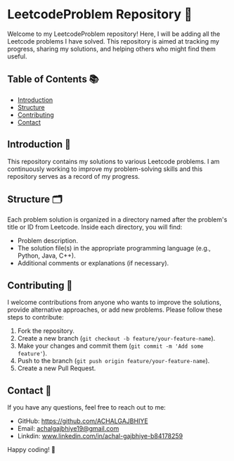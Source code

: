 # LeetcodeProblem Repository 🚀

Welcome to my LeetcodeProblem repository! Here, I will be adding all the Leetcode problems I have solved. This repository is aimed at tracking my progress, sharing my solutions, and helping others who might find them useful.

## Table of Contents 📚

- [Introduction](#introduction)
- [Structure](#structure)
- [Contributing](#contributing)
- [Contact](#contact)

## Introduction 🌟

This repository contains my solutions to various Leetcode problems. I am continuously working to improve my problem-solving skills and this repository serves as a record of my progress.

## Structure 🗂️

Each problem solution is organized in a directory named after the problem's title or ID from Leetcode. Inside each directory, you will find:

- Problem description.
- The solution file(s) in the appropriate programming language (e.g., Python, Java, C++).
- Additional comments or explanations (if necessary).

## Contributing 🤝

I welcome contributions from anyone who wants to improve the solutions, provide alternative approaches, or add new problems. Please follow these steps to contribute:

1. Fork the repository.
2. Create a new branch (`git checkout -b feature/your-feature-name`).
3. Make your changes and commit them (`git commit -m 'Add some feature'`).
4. Push to the branch (`git push origin feature/your-feature-name`).
5. Create a new Pull Request.

## Contact 📧

If you have any questions, feel free to reach out to me:

- GitHub: https://github.com/ACHALGAJBHIYE
- Email: achalgajbhiye19@gmail.com
- Linkdin: www.linkedin.com/in/achal-gajbhiye-b84178259

Happy coding! 🎉
